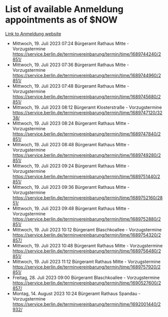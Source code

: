 # List of available Anmeldung appointments as of $NOW
[Link to Anmeldung website](https://service.berlin.de/terminvereinbarung/termin/tag.php?termin=1&anliegen[]=120686&dienstleisterlist=122210,122217,327316,122219,327312,122227,327314,122231,327346,122243,327348,122254,122252,329742,122260,329745,122262,329748,122271,327278,122273,327274,122277,327276,330436,122280,327294,122282,327290,122284,327292,122291,327270,122285,327266,122286,327264,122296,327268,150230,329760,122297,327286,122294,327284,122312,329763,122314,329775,122304,327330,122311,327334,122309,327332,317869,122281,327352,122279,329772,122283,122276,327324,122274,327326,122267,329766,122246,327318,122251,327320,122257,327322,122208,327298,122226,327300&herkunft=http%3A%2F%2Fservice.berlin.de%2Fdienstleistung%2F120686%2F)
- Mittwoch, 19. Juli 2023 07:24 Bürgeramt Rathaus Mitte - Vorzugstermine https://service.berlin.de/terminvereinbarung/termin/time/1689744240/2851/
- Mittwoch, 19. Juli 2023 07:36 Bürgeramt Rathaus Mitte - Vorzugstermine https://service.berlin.de/terminvereinbarung/termin/time/1689744960/2851/
- Mittwoch, 19. Juli 2023 07:48 Bürgeramt Rathaus Mitte - Vorzugstermine https://service.berlin.de/terminvereinbarung/termin/time/1689745680/2851/
- Mittwoch, 19. Juli 2023 08:12 Bürgeramt Klosterstraße - Vorzugstermine https://service.berlin.de/terminvereinbarung/termin/time/1689747120/3238/
- Mittwoch, 19. Juli 2023 08:24 Bürgeramt Rathaus Mitte - Vorzugstermine https://service.berlin.de/terminvereinbarung/termin/time/1689747840/2851/
- Mittwoch, 19. Juli 2023 08:48 Bürgeramt Rathaus Mitte - Vorzugstermine https://service.berlin.de/terminvereinbarung/termin/time/1689749280/2851/
- Mittwoch, 19. Juli 2023 09:24 Bürgeramt Rathaus Mitte - Vorzugstermine https://service.berlin.de/terminvereinbarung/termin/time/1689751440/2851/
- Mittwoch, 19. Juli 2023 09:36 Bürgeramt Rathaus Mitte - Vorzugstermine https://service.berlin.de/terminvereinbarung/termin/time/1689752160/2851/
- Mittwoch, 19. Juli 2023 09:48 Bürgeramt Rathaus Mitte - Vorzugstermine https://service.berlin.de/terminvereinbarung/termin/time/1689752880/2851/
- Mittwoch, 19. Juli 2023 10:12 Bürgeramt Blaschkoallee - Vorzugstermine https://service.berlin.de/terminvereinbarung/termin/time/1689754320/2857/
- Mittwoch, 19. Juli 2023 10:48 Bürgeramt Rathaus Mitte - Vorzugstermine https://service.berlin.de/terminvereinbarung/termin/time/1689756480/2851/
- Mittwoch, 19. Juli 2023 11:12 Bürgeramt Rathaus Mitte - Vorzugstermine https://service.berlin.de/terminvereinbarung/termin/time/1689757920/2851/
- Freitag, 28. Juli 2023 09:00 Bürgeramt Blaschkoallee - Vorzugstermine https://service.berlin.de/terminvereinbarung/termin/time/1690527600/2857/
- Montag, 14. August 2023 10:24 Bürgeramt Rathaus Spandau - Vorzugstermine https://service.berlin.de/terminvereinbarung/termin/time/1692001440/2932/
